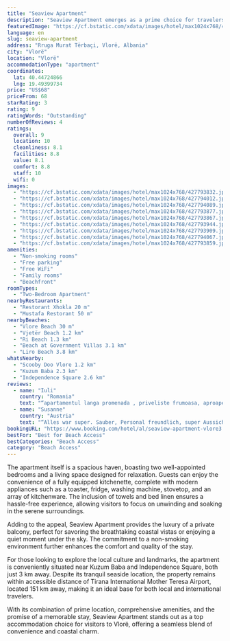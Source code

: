 ```yaml
---
title: "Seaview Apartment"
description: "Seaview Apartment emerges as a prime choice for travelers seeking a blend of comfort and scenic beauty in Vlorë."
featuredImage: "https://cf.bstatic.com/xdata/images/hotel/max1024x768/427793832.jpg?k=5f184404e59b737c1ca1957e5a49c77125383c5eae6cdc33359bb0d44c4054b8&o=&hp=1"
language: en
slug: seaview-apartment
address: "Rruga Murat Tërbaçi, Vlorë, Albania"
city: "Vlorë"
location: "Vlorë"
accommodationType: "apartment"
coordinates:
  lat: 40.44724866
  lng: 19.49399734
price: "US$68"
priceFrom: 68
starRating: 3
rating: 9
ratingWords: "Outstanding"
numberOfReviews: 4
ratings:
  overall: 9
  location: 10
  cleanliness: 8.1
  facilities: 8.8
  value: 8.1
  comfort: 8.8
  staff: 10
  wifi: 0
images:
  - "https://cf.bstatic.com/xdata/images/hotel/max1024x768/427793832.jpg?k=5f184404e59b737c1ca1957e5a49c77125383c5eae6cdc33359bb0d44c4054b8&o=&hp=1"
  - "https://cf.bstatic.com/xdata/images/hotel/max1024x768/427794012.jpg?k=9e1ecd37a9b997c5998cf23a9c6f72590b64c67519f5ed81a6c0cad48f61214c&o=&hp=1"
  - "https://cf.bstatic.com/xdata/images/hotel/max1024x768/427794089.jpg?k=81a4a47d6089b85185ea12170124b320a1b4a145aa7bd711ccde8d9656bc7ea9&o=&hp=1"
  - "https://cf.bstatic.com/xdata/images/hotel/max1024x768/427793877.jpg?k=84e3ae92deee97c3a989fe0855099eb21e4e578d4a21348d7bc5893bdc1c131c&o=&hp=1"
  - "https://cf.bstatic.com/xdata/images/hotel/max1024x768/427793867.jpg?k=773a02c198f024557627190b9927e145023d281debf5d17af151523f606b588e&o=&hp=1"
  - "https://cf.bstatic.com/xdata/images/hotel/max1024x768/427793944.jpg?k=b00cb7b099d0fcd4ecad7b7c7b11265d07359a40481fe795dd71d4ef840c5ac0&o=&hp=1"
  - "https://cf.bstatic.com/xdata/images/hotel/max1024x768/427793909.jpg?k=7a2b15f4c6f4ae318df234b60b7c0f8744b54c869c3c25a5887d7b92fb3ed761&o=&hp=1"
  - "https://cf.bstatic.com/xdata/images/hotel/max1024x768/427794067.jpg?k=b7c9fe231c0cb02ff9bc049582caf31109af9dbd0fc68d98120b8fa7fe9e690c&o=&hp=1"
  - "https://cf.bstatic.com/xdata/images/hotel/max1024x768/427793859.jpg?k=7abeaf2be33681830123fba44962797e226886921a5ada5a499a330f58d9ca6c&o=&hp=1"
amenities:
  - "Non-smoking rooms"
  - "Free parking"
  - "Free WiFi"
  - "Family rooms"
  - "Beachfront"
roomTypes:
  - "Two-Bedroom Apartment"
nearbyRestaurants:
  - "Restorant Xhokla 20 m"
  - "Mustafa Restorant 50 m"
nearbyBeaches:
  - "Vlore Beach 30 m"
  - "Vjetër Beach 1.2 km"
  - "Ri Beach 1.3 km"
  - "Beach at Government Villas 3.1 km"
  - "Liro Beach 3.8 km"
whatsNearby:
  - "Scooby Doo Vlore 1.2 km"
  - "Kuzum Baba 2.3 km"
  - "Independence Square 2.6 km"
reviews:
  - name: "Iuli"
    country: "Romania"
    text: "“apartamentul langa promenada , priveliste frumoasa, aproape de magazine , restaurante si de tot ce ai nevoie”"
  - name: "Susanne"
    country: "Austria"
    text: "“Alles war super. Sauber, Personal freundlich, super Aussicht, viele Lokale in der Nähe.”"
bookingURL: "https://www.booking.com/hotel/al/seaview-apartment-vlore3.en-gb.html?aid=8035640"
bestFor: "Best for Beach Access"
bestCategories: "Beach Access"
category: "Beach Access"
---
```


The apartment itself is a spacious haven, boasting two well-appointed bedrooms and a living space designed for relaxation. Guests can enjoy the convenience of a fully equipped kitchenette, complete with modern appliances such as a toaster, fridge, washing machine, stovetop, and an array of kitchenware. The inclusion of towels and bed linen ensures a hassle-free experience, allowing visitors to focus on unwinding and soaking in the serene surroundings.

Adding to the appeal, Seaview Apartment provides the luxury of a private balcony, perfect for savoring the breathtaking coastal vistas or enjoying a quiet moment under the sky. The commitment to a non-smoking environment further enhances the comfort and quality of the stay.

For those looking to explore the local culture and landmarks, the apartment is conveniently situated near Kuzum Baba and Independence Square, both just 3 km away. Despite its tranquil seaside location, the property remains within accessible distance of Tirana International Mother Teresa Airport, located 151 km away, making it an ideal base for both local and international travelers.

With its combination of prime location, comprehensive amenities, and the promise of a memorable stay, Seaview Apartment stands out as a top accommodation choice for visitors to Vlorë, offering a seamless blend of convenience and coastal charm.